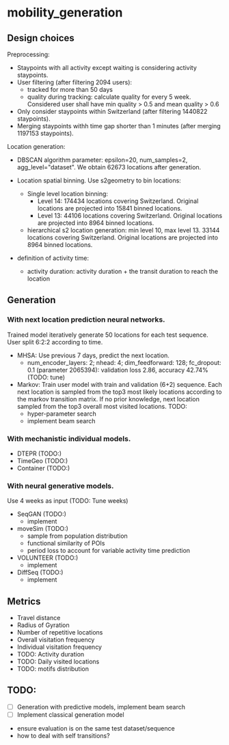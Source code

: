 # mobility_generation

## Design choices

Preprocessing:
- Staypoints with all activity except waiting is considering activity staypoints.
-  User filtering (after filtering 2094 users):
    - tracked for more than 50 days
    - quality during tracking: calculate quality for every 5 week. Considered user shall have min quality > 0.5 and mean quality > 0.6 
- Only consider staypoints within Switzerland (after filtering 1440822 staypoints).
- Merging staypoints withh time gap shorter than 1 minutes (after merging 1197153 staypoints).

Location generation:
- DBSCAN algorithm parameter: epsilon=20, num_samples=2, agg_level="dataset". We obtain 62673 locations after generation. 
- Location spatial binning. Use s2geometry to bin locations: 
    - Single level location binning:
        - Level 14: 174434 locations covering Switzerland. Original locations are projected into 15841 binned locations.
        - Level 13: 44106 locations covering Switzerland. Original locations are projected into 8964 binned locations.
    - hierarchical s2 location generation: min level 10, max level 13. 33144 locations covering Switzerland. Original locations are projected into 8964 binned locations.

- definition of activity time: 
    - activity duration: activity duration + the transit duration to reach the location
## Generation

### With next location prediction neural networks. 

Trained model iteratively generate 50 locations for each test sequence. User split 6:2:2 according to time.
- MHSA: Use previous 7 days, predict the next location. 
    - num_encoder_layers: 2; nhead: 4; dim_feedforward: 128; fc_dropout: 0.1 (parameter 2065394): validation loss 2.86, accuracy 42.74% (TODO: tune)
- Markov: Train user model with train and validation (6+2) sequence. Each next location is sampled from the top3 most likely locations according to the markov transition matrix. If no prior knowledge, next location sampled from the top3 overall most visited locations.
TODO: 
    - hyper-parameter search
    - implement beam search

### With mechanistic individual models. 

- DTEPR (TODO:)
- TimeGeo (TODO:)
- Container (TODO:)

### With neural generative models.
Use 4 weeks as input (TODO: Tune weeks)

- SeqGAN (TODO:) 
    - implement
- moveSim (TODO:) 
    - sample from population distribution
    - functional similarity of POIs
    - period loss to account for variable activity time prediction 
- VOLUNTEER (TODO:)
    - implement
- DiffSeq (TODO:)
    - implement

## Metrics

- Travel distance 
- Radius of Gyration
- Number of repetitive locations
- Overall visitation frequency
- Individual visitation frequency
- TODO: Activity duration
- TODO: Daily visited locations
- TODO: motifs distribution

## TODO:
- [ ] Generation with predictive models, implement beam search
- [ ] Implement classical generation model 
- ensure evaluation is on the same test dataset/sequence
- how to deal with self transitions?
